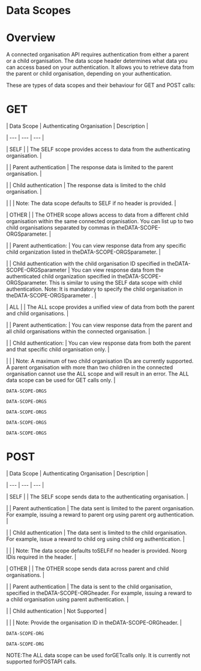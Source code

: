 # Data Scopes

# Overview

A connected organisation API requires authentication from either a parent or a child organisation. The data scope header determines what data you can access based on your authentication. It allows you to retrieve data from the parent or child organisation, depending on your authentication.

These are types of data scopes and their behaviour for GET and POST calls:

# GET

| Data Scope | Authenticating Organisation | Description |

| --- | --- | --- |

| SELF |  | The SELF scope provides access to data from the authenticating organisation. |

|  | Parent authentication | The response data is limited to the parent organisation. |

|  | Child authentication | The response data is limited to the child organisation. |

|  |  | Note: The data scope defaults to SELF if no header is provided. |

| OTHER |  | The OTHER scope allows access to data from a different child organisation within the same connected organisation. You can list up to two child organisations separated by commas in theDATA-SCOPE-ORGSparameter. |

|  | Parent authentication: | You can view response data from any specific child organization listed in theDATA-SCOPE-ORGSparameter. |

|  | Child authentication with the child organisation ID specified in theDATA-SCOPE-ORGSparameter | You can view response data from the authenticated child organization specified in theDATA-SCOPE-ORGSparameter. This is similar to using the SELF data scope with child authentication. Note: It is mandatory to specify the child organisation in theDATA-SCOPE-ORGSparameter . |

| ALL |  | The ALL scope provides a unified view of data from both the parent and child organisations. |

|  | Parent authentication: | You can view response data from the parent and all child organisations within the connected organisation. |

|  | Child authentication: | You can view response data from both the parent and that specific child organisation only. |

|  |  | Note: A maximum of two child organisation IDs are currently supported. A parent organisation with more than two children in the connected organisation cannot use the ALL scope and will result in an error. The ALL data scope can be used for GET calls only. |



`DATA-SCOPE-ORGS`

`DATA-SCOPE-ORGS`

`DATA-SCOPE-ORGS`

`DATA-SCOPE-ORGS`

`DATA-SCOPE-ORGS`

# 

# POST

| Data Scope | Authenticating Organisation | Description |

| --- | --- | --- |

| SELF |  | The SELF scope sends data to the authenticating organisation. |

|  | Parent authentication | The data sent is limited to the parent organisation. For example, issuing a reward to parent org using parent org authentication. |

|  | Child authentication | The data sent is limited to the child organisation. For example, issue a reward to child org using child org authentication. |

|  |  | Note: The data scope defaults toSELFif no header is provided. Noorg IDis required in the header. |

| OTHER |  | The OTHER scope sends data across parent and child organisations. |

|  | Parent authentication | The data is sent to the child organisation, specified in theDATA-SCOPE-ORGheader. For example, issuing a reward to a child organisation using parent authentication. |

|  | Child authentication | Not Supported |

|  |  | Note:  Provide the organisation ID in theDATA-SCOPE-ORGheader. |



`DATA-SCOPE-ORG`

`DATA-SCOPE-ORG`

NOTE:The ALL data scope can be used forGETcalls only. It is currently not supported forPOSTAPI calls.
